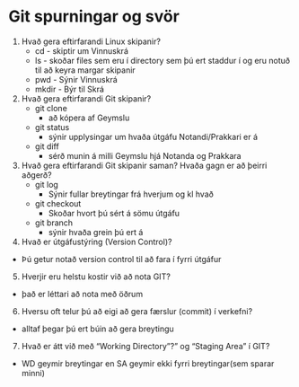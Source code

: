 # Git spurningar og svör

1. Hvað gera eftirfarandi Linux skipanir?
    * cd - skiptir um Vinnuskrá
    * ls - skoðar files sem eru í directory sem þú ert staddur í og eru notuð til að keyra margar skipanir
    * pwd - Sýnir Vinnuskrá
    * mkdir - Býr til Skrá
2. Hvað gera eftirfarandi Git skipanir?
   * git clone
        * að kópera af Geymslu
   * git status
        * sýnir upplysingar um hvaða útgáfu Notandi/Prakkari er á
    * git diff
        * sérð munin á milli Geymslu hjá Notanda og Prakkara
3. Hvað gera eftirfarandi Git skipanir saman? Hvaða gagn er að þeirri aðgerð?
    * git log
        * Sýnir fullar breytingar frá hverjum og kl hvað
    * git checkout
        * Skoðar hvort þú sért á sömu útgáfu 
    * git branch
        * sýnir hvaða grein þú ert á
4. Hvað er útgáfustýring (Version Control)?
* Þú getur notað version control til að fara í fyrri útgáfur
5. Hverjir eru helstu kostir við að nota GIT?
* það er léttari að nota með öðrum
6. Hversu oft telur þú að eigi að gera færslur (commit) í verkefni?
* alltaf þegar þú ert búin að gera breytingu
7. Hvað er átt við með “Working Directory”?” og “Staging Area” í GIT?
* WD geymir breytingar en SA geymir ekki fyrri breytingar(sem sparar minni)
